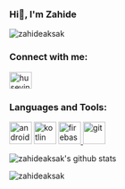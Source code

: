 ### Hi👋, I'm Zahide

<p align="left"> <img src="https://komarev.com/ghpvc/?username=zahideaksak&label=Views&color=blue&style=plastic" alt="zahideaksak" /> </p>

<h3 align="left">Connect with me:</h3>
<p align="left">
<a href="https://www.linkedin.com/in/zahide-aksak-667a66199/" target="blank"><img align="center" src="https://cdn.jsdelivr.net/npm/simple-icons@3.0.1/icons/linkedin.svg" alt="huseyin-tas-b573281a1" height="30" width="40" /></a>
  
<h3 align="left">Languages and Tools:</h3>
<p align="left">
<img src="https://raw.githubusercontent.com/rahuldkjain/github-profile-readme-generator/master/src/images/icons/Social/linked-in-alt.svg" alt="android" width="40" height="40"/> </a> 
 <img src="https://www.vectorlogo.zone/logos/kotlinlang/kotlinlang-icon.svg" alt="kotlin" width="40" height="40"/>
<a href="https://firebase.google.com/" target="_blank"> <img src="https://www.vectorlogo.zone/logos/firebase/firebase-icon.svg" alt="firebase" width="40" height="40"/> </a> <a href="https://git-scm.com/" target="_blank"> <img src="https://www.vectorlogo.zone/logos/git-scm/git-scm-icon.svg" alt="git" width="40" height="40"/> </a> </a>  </p>  
  
  
![zahideaksak's github stats](https://github-readme-stats.vercel.app/api?username=zahideaksak&show_icons=true&line_height=25&theme=dracula&count_private=true&include_all_commits=true)
<p><img align="left" src="https://github-readme-stats.vercel.app/api/top-langs/?username=zahideaksak&layout=compact&hide=html" alt="zahideaksak" /></p>
